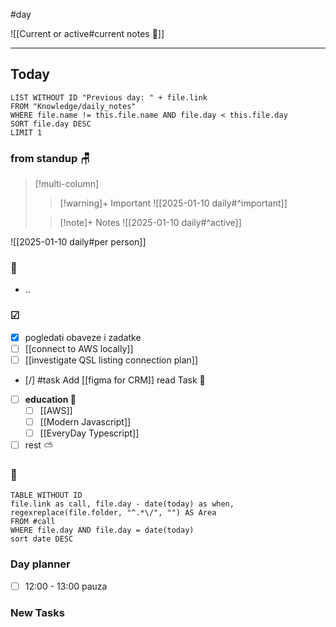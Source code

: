 #day

![[Current or active#current notes 📓]]

---
## Today
```dataview
LIST WITHOUT ID "Previous day: " + file.link
FROM "Knowledge/daily_notes"
WHERE file.name != this.file.name AND file.day < this.file.day
SORT file.day DESC
LIMIT 1
```
### from standup 🪑

> [!multi-column]
>> [!warning]+ Important
>> ![[2025-01-10 daily#^important]]
>
>> [!note]+ Notes
>> ![[2025-01-10 daily#^active]]

![[2025-01-10 daily#per person]]

###  🎏
- ..

### ☑
- [x] pogledati  obaveze i zadatke
- [ ] [[connect to AWS locally]]
- [ ] [[investigate QSL listing connection plan]]
- [/] #task Add [[figma for CRM]] read Task 🔼
- [ ] **education 🎒**
	- [ ] [[AWS]]
	- [ ] [[Modern Javascript]]
	- [ ] [[EveryDay Typescript]]
- [ ] rest ⛅ 

### 🤙
```dataview
TABLE WITHOUT ID
file.link as call, file.day - date(today) as when, regexreplace(file.folder, "^.*\/", "") AS Area
FROM #call
WHERE file.day AND file.day = date(today)
sort date DESC
```
### Day planner

- [ ] 12:00 - 13:00 pauza

### New Tasks
